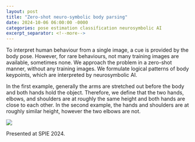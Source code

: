 ```yaml
---
layout: post
title: "Zero-shot neuro-symbolic body parsing"
date: 2024-10-06 06:00:00 -0000
categories: pose estimation classification neurosymbolic AI
excerpt_separator: <!--more-->
---
```


To interpret human behaviour from a single image, a cue is provided by the body pose. 
However, for rare behaviours, not many training images are available, sometimes none. 
We approach the problem in a zero-shot manner, without any training images. 
We formulate logical patterns of body keypoints, which are interpreted by neurosymbolic AI. 

In the first example, generally the arms are stretched out before the body and both hands hold the object. 
Therefore, we define that the two hands, elbows, and shoulders are at roughly the same height and both hands are close to each other. 
In the second example, the hands and shoulders are at roughly similar height, however the two elbows are not. 

<img src="https://gertjanburghouts.github.io/pictures/poses.jpg">

Presented at SPIE 2024.
